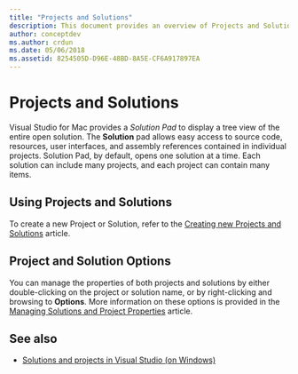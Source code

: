 ```yaml
---
title: "Projects and Solutions"
description: This document provides an overview of Projects and Solutions in Visual Studio for Mac.
author: conceptdev
ms.author: crdun
ms.date: 05/06/2018
ms.assetid: 8254505D-D96E-48BD-8A5E-CF6A917897EA
---
```

# Projects and Solutions

Visual Studio for Mac provides a _Solution Pad_ to display a tree view of the entire open solution. The **Solution** pad allows easy access to source code, resources, user interfaces, and assembly references contained in individual projects. Solution Pad, by default, opens one solution at a time. Each solution can include many projects, and each project can contain many items.

## Using Projects and Solutions

To create a new Project or Solution, refer to the [Creating new Projects and Solutions](create-new-projects.md) article.

## Project and Solution Options

You can manage the properties of both projects and solutions by either double-clicking on the project or solution name, or by right-clicking and browsing to **Options**. More information on these options is provided in the [Managing Solutions and Project Properties](managing-solutions-and-project-properties.md) article.

## See also

- [Solutions and projects in Visual Studio (on Windows)](/visualstudio/ide/solutions-and-projects-in-visual-studio)